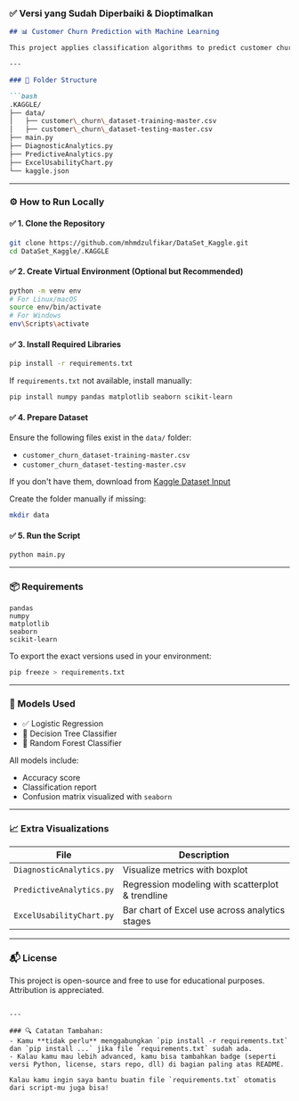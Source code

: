 

### ✅ **Versi yang Sudah Diperbaiki & Dioptimalkan**

```markdown
## 📊 Customer Churn Prediction with Machine Learning

This project applies classification algorithms to predict customer churn using behavioral and demographic features.

---

### 📁 Folder Structure

```bash
.KAGGLE/
├── data/
│   ├── customer\_churn\_dataset-training-master.csv
│   ├── customer\_churn\_dataset-testing-master.csv
├── main.py
├── DiagnosticAnalytics.py
├── PredictiveAnalytics.py
├── ExcelUsabilityChart.py
└── kaggle.json
````

---

### ⚙️ How to Run Locally

#### ✅ 1. Clone the Repository

```bash
git clone https://github.com/mhmdzulfikar/DataSet_Kaggle.git
cd DataSet_Kaggle/.KAGGLE
````

#### ✅ 2. Create Virtual Environment (Optional but Recommended)

```bash
python -m venv env
# For Linux/macOS
source env/bin/activate
# For Windows
env\Scripts\activate
```

#### ✅ 3. Install Required Libraries

```bash
pip install -r requirements.txt
```

If `requirements.txt` not available, install manually:

```bash
pip install numpy pandas matplotlib seaborn scikit-learn
```

#### ✅ 4. Prepare Dataset

Ensure the following files exist in the `data/` folder:

* `customer_churn_dataset-training-master.csv`
* `customer_churn_dataset-testing-master.csv`

If you don't have them, download from [Kaggle Dataset Input](https://www.kaggle.com/code/sohailaelsayed/customer-churn-eda-ml/input)

Create the folder manually if missing:

```bash
mkdir data
```

#### ✅ 5. Run the Script

```bash
python main.py
```

---

### 📦 Requirements

```
pandas
numpy
matplotlib
seaborn
scikit-learn
```

To export the exact versions used in your environment:

```bash
pip freeze > requirements.txt
```

---

### 🤖 Models Used

* ✅ Logistic Regression
* 🌳 Decision Tree Classifier
* 🌲 Random Forest Classifier

All models include:

* Accuracy score
* Classification report
* Confusion matrix visualized with `seaborn`

---

### 📈 Extra Visualizations

| File                     | Description                                      |
| ------------------------ | ------------------------------------------------ |
| `DiagnosticAnalytics.py` | Visualize metrics with boxplot                   |
| `PredictiveAnalytics.py` | Regression modeling with scatterplot & trendline |
| `ExcelUsabilityChart.py` | Bar chart of Excel use across analytics stages   |

---

### 📬 License

This project is open-source and free to use for educational purposes. Attribution is appreciated.

```

---

### 🔍 Catatan Tambahan:
- Kamu **tidak perlu** menggabungkan `pip install -r requirements.txt` dan `pip install ...` jika file `requirements.txt` sudah ada.
- Kalau kamu mau lebih advanced, kamu bisa tambahkan badge (seperti versi Python, license, stars repo, dll) di bagian paling atas README.

Kalau kamu ingin saya bantu buatin file `requirements.txt` otomatis dari script-mu juga bisa!
```
